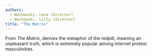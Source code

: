 ```yaml
---
authors:
  - Wachowski, Lana (director)
  - Wachowski, Lilly (director)
title: "The Matrix"
---
```


From *The Matrix*, derives the metaphor of the redpill, meaning an
unpleasant truth, which is extremely popular among internet protest
masculinities.
